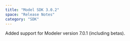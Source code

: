 ```yaml
---
title: "Model SDK 3.0.2"
space: "Release Notes"
category: "SDK"
---
```


Added support for Modeler version 7.0.1 (including betas).
